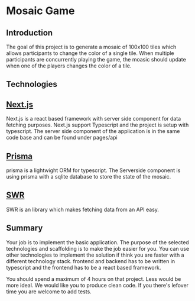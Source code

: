 # Mosaic Game

## Introduction

The goal of this project is to generate a mosaic of 100x100 tiles which allows participants to change the color of a single tile.
When multiple participants are concurrently playing the game, the moasic should update when one of the players changes the color of a tile.

## Technologies

## [Next.js](https://nextjs.org/)

Next.js is a react based framework with server side component for data fetching purposes. Next.js support Typescript and the project is setup with typescript.
The server side component of the application is in the same code base and can be found under pages/api

## [Prisma](https://www.prisma.io/)

prisma is a lightwight ORM for typescript. The Serverside component is using prisma with a sqlite database to store the state of the mosaic.

## [SWR](https://swr.vercel.app/)

SWR is an library which makes fetching data from an API easy.

## Summary

Your job is to implement the basic application. The purpose of the selected technologies and scaffolding is to make the job easier for you. You can use other technologies to implement the solution if think you are faster with a different technology stack. frontend and backend has to be written in typescript and the frontend has to be a react based framework.

You should spend a maximum of 4 hours on that project. Less would be more ideal.
We would like you to produce clean code. If you there's lefover time you are welcome to add tests.
